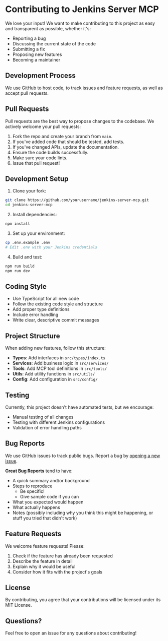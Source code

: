 # Contributing to Jenkins Server MCP

We love your input! We want to make contributing to this project as easy and transparent as possible, whether it's:

- Reporting a bug
- Discussing the current state of the code
- Submitting a fix
- Proposing new features
- Becoming a maintainer

## Development Process

We use GitHub to host code, to track issues and feature requests, as well as accept pull requests.

## Pull Requests

Pull requests are the best way to propose changes to the codebase. We actively welcome your pull requests:

1. Fork the repo and create your branch from `main`.
2. If you've added code that should be tested, add tests.
3. If you've changed APIs, update the documentation.
4. Ensure the code builds successfully.
5. Make sure your code lints.
6. Issue that pull request!

## Development Setup

1. Clone your fork:

```bash
git clone https://github.com/yourusername/jenkins-server-mcp.git
cd jenkins-server-mcp
```

2. Install dependencies:

```bash
npm install
```

3. Set up your environment:

```bash
cp .env.example .env
# Edit .env with your Jenkins credentials
```

4. Build and test:

```bash
npm run build
npm run dev
```

## Coding Style

- Use TypeScript for all new code
- Follow the existing code style and structure
- Add proper type definitions
- Include error handling
- Write clear, descriptive commit messages

## Project Structure

When adding new features, follow this structure:

- **Types**: Add interfaces in `src/types/index.ts`
- **Services**: Add business logic in `src/services/`
- **Tools**: Add MCP tool definitions in `src/tools/`
- **Utils**: Add utility functions in `src/utils/`
- **Config**: Add configuration in `src/config/`

## Testing

Currently, this project doesn't have automated tests, but we encourage:

- Manual testing of all changes
- Testing with different Jenkins configurations
- Validation of error handling paths

## Bug Reports

We use GitHub issues to track public bugs. Report a bug by [opening a new issue](https://github.com/yourusername/jenkins-server-mcp/issues).

**Great Bug Reports** tend to have:

- A quick summary and/or background
- Steps to reproduce
  - Be specific!
  - Give sample code if you can
- What you expected would happen
- What actually happens
- Notes (possibly including why you think this might be happening, or stuff you tried that didn't work)

## Feature Requests

We welcome feature requests! Please:

1. Check if the feature has already been requested
2. Describe the feature in detail
3. Explain why it would be useful
4. Consider how it fits with the project's goals

## License

By contributing, you agree that your contributions will be licensed under its MIT License.

## Questions?

Feel free to open an issue for any questions about contributing!
